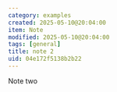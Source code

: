 ```yaml
---
category: examples
created: 2025-05-10@20:04:00
item: Note
modified: 2025-05-10@20:04:00
tags: [general]
title: note 2
uid: 04e172f5138b2b22
---
```


Note two